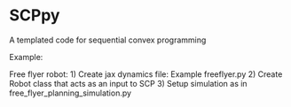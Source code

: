 # SCPpy
A templated code for sequential convex programming

Example:
  
  Free flyer robot:
    1) Create jax dynamics file: Example freeflyer.py
    2) Create Robot class that acts as an input to SCP 
    3) Setup simulation as in free_flyer_planning_simulation.py
